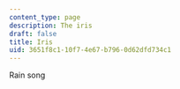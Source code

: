 ```yaml
---
content_type: page
description: The iris
draft: false
title: Iris
uid: 3651f8c1-10f7-4e67-b796-0d62dfd734c1
---
```

Rain song